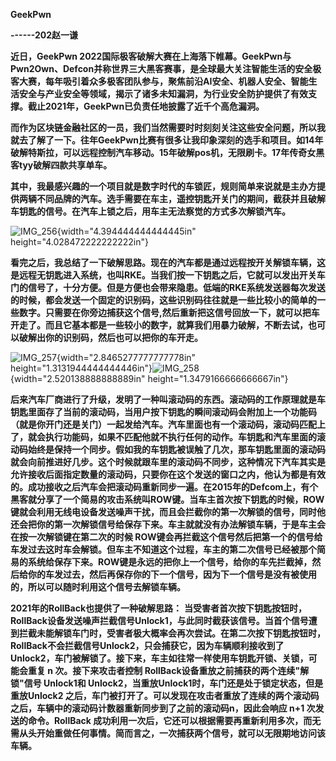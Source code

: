 **GeekPwn**

**------202赵一谦**

**近日，GeekPwn
2022国际极客破解大赛在上海落下帷幕。GeekPwn与Pwn2Own、Defcon并称世界三大黑客赛事，是全球最大关注智能生活的安全极客大赛，每年吸引着众多极客团队参与，聚焦前沿AI安全、机器人安全、智能生活安全与产业安全等领域，揭示了诸多未知漏洞，为行业安全防护提供了有效支撑。截止2021年，GeekPwn已负责任地披露了近千个高危漏洞。**

**而作为区块链金融社区的一员，我们当然需要时时刻刻关注这些安全问题，所以我就去了解了一下。往年GeekPwn比赛有很多让我印象深刻的选手和项目。如14年破解特斯拉，可以远程控制汽车移动。15年破解pos机，无限刷卡。17年传奇女黑客tyy破解四款共享单车。**

**其中，我最感兴趣的一个项目就是数字时代的车锁匠，规则简单来说就是主办方提供两辆不同品牌的汽车。选手需要在车主，遥控钥匙开关门的期间，截获并且破解车钥匙的信号。在汽车上锁之后，用车主无法察觉的方式多次解锁汽车。**

![IMG_256](media/image1.png){width="4.394444444444445in"
height="4.028472222222222in"}

**看完之后，我总结了一下破解思路。现在的汽车都是通过远程按开关解锁车辆，这是远程无钥匙进入系统，也叫RKE。当我们按一下钥匙之后，它就可以发出开关车门的信号了，十分方便。但是方便也会带来隐患。低端的RKE系统发送器每次发送的时候，都会发送一个固定的识别码，这些识别码往往就是一些比较小的简单的一些数字。只需要在你旁边捕获这个信号,然后重新把这信号回放一下，就可以把车开走了。而且它基本都是一些较小的数字，就算我们用暴力破解，不断去试，也可以破解出你的识别码，然后也可以把你的车开走。**

![IMG_257](media/image2.png){width="2.8465277777777778in"
height="1.3131944444444446in"}![IMG_258](media/image3.png){width="2.520138888888889in"
height="1.3479166666666667in"}

**后来汽车厂商进行了升级，发明了一种叫滚动码的东西。滚动码的工作原理就是车钥匙里面存了当前的滚动码，当用户按下钥匙的瞬间滚动码会附加上一个功能码（就是你开门还是关门）一起发给汽车。汽车里面也有一个滚动码，滚动码匹配上了，就会执行功能码，如果不匹配他就不执行任何的动作。车钥匙和汽车里面的滚动码始终是保持一个同步。假如我的车钥匙被误触了几次，那车钥匙里面的滚动码就会向前推进好几步。这个时候就跟车里的滚动码不同步，这种情况下汽车其实是允许接收后面指定数量的滚动码，只要你在这个发送的窗口之内，他认为都是有效的。成功接收之后汽车会把滚动码重新同步一遍。在2015年的Defcom上，有个黑客就分享了一个简易的攻击系统叫ROW键。当车主首次按下钥匙的时候，ROW键就会利用无线电设备发送噪声干扰，而且会拦截你的第一次解锁的信号，同时他还会把你的第一次解锁信号给保存下来。车主就就没有办法解锁车辆，于是车主会在按一次解锁键在第二次的时候
ROW键会再拦截这个信号然后把第一个的信号给车发过去这时车会解锁。但车主不知道这个过程，车主的第二次信号已经被那个简易的系统给保存下来。ROW键是永远的把你上一个信号，给你的车先拦截掉，然后给你的车发过去，然后再保存你的下一个信号，因为下一个信号是没有被使用的，所以可以随时利用这个信号去解锁车辆。**

**2021年的RollBack也提供了一种破解思路：**
**当受害者首次按下钥匙按钮时，RollBack设备发送噪声拦截信号Unlock1，与此同时截获该信号。当首个信号遭到拦截未能解锁车门时，受害者极大概率会再次尝试。在第二次按下钥匙按钮时，RollBack不会拦截信号Unlock2，只会捕获它，因为车辆顺利接收到了Unlock2，车门被解锁了。接下来，车主如往常一样使用车钥匙开锁、关锁，可能会重复
n 次。接下来攻击者控制 RollBack设备重放之前捕获的两个连续"解锁"信号
Unlock1和
Unlock2，当重放Unlock1时，车门还是处于锁定状态，但是重放Unlock2
之后，车门被打开了。可以发现在攻击者重放了连续的两个滚动码之后，车辆中的滚动码计数器重新同步到了之前的滚动码n，因此会响应
n+1 次发送的命令。RollBack
成功利用一次后，它还可以根据需要再重新利用多次，而无需从头开始重做任何事情。简而言之，一次捕获两个信号，就可以无限期地访问该车辆。**
